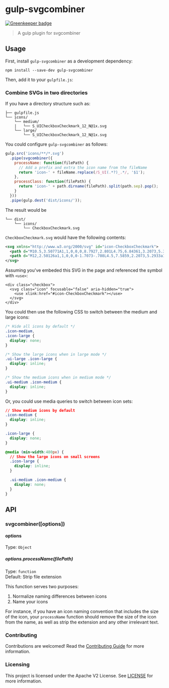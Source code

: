 # gulp-svgcombiner

[![Greenkeeper badge](https://badges.greenkeeper.io/adobe/gulp-svgcombiner.svg)](https://greenkeeper.io/)

> A gulp plugin for svgcombiner

## Usage

First, install `gulp-svgcombiner` as a development dependency:

```shell
npm install --save-dev gulp-svgcombiner
```

Then, add it to your `gulpfile.js`:

### Combine SVGs in two directories

If you have a directory structure such as:

```
├── gulpfile.js
└── icons/
    └── medium/
    |   └── S_UICheckboxCheckmark_12_N@1x.svg
    └── large/
        └── S_UICheckboxCheckmark_12_N@1x.svg
```

You could configure `gulp-svgcombiner` as follows:

```js
gulp.src('icons/**/*.svg')
  .pipe(svgcombiner({
    processName: function(filePath) {
      // Add a prefix and extra the icon name from the fileName
      return 'icon-' + fileName.replace(/S_UI(.*?)_.*/, '$1');
    },
    processClass: function(filePath) {
      return 'icon-' + path.dirname(filePath).split(path.sep).pop();
    }
  }))
  .pipe(gulp.dest('dist/icons/'));
```

The result would be
```
└── dist/
    └── icons/
        └── CheckboxCheckmark.svg
```

`CheckboxCheckmark.svg` would have the following contents:

```xml
<svg xmlns="http://www.w3.org/2000/svg" id="icon-CheckboxCheckmark">
  <path d="M10.5,3.50771A1,1,0,0,0,8.7927,2.801L4.75,6.84361,3.2073,5.301A1,1,0,0,0,1.76872,6.69043L4.0433,8.965a1,1,0,0,0,1.4141,0l4.75-4.75A.99672.99672,0,0,0,10.5,3.50771Z" class="icon-medium"/>
  <path d="M12,2.50126a1,1,0,0,0-1.7073-.708L4.5,7.5859,2.2073,5.2933a1,1,0,1,0-1.414,1.414L3.7927,9.7067a1,1,0,0,0,1.4147,0l6.4994-6.4994A.99669.99669,0,0,0,12,2.50126Z" class="icon-large"/>
</svg>
```

Assuming you've embeded this SVG in the page and referenced the symbol with `<use>`:

```
<div class="checkbox">
  <svg class="icon" focusable="false" aria-hidden="true">
    <use xlink:href="#icon-CheckboxCheckmark"></use>
  </svg>
</div>
```

You could then use the following CSS to switch between the medium and large icons:


```css
/* Hide all icons by default */
.icon-medium,
.icon-large {
  display: none;
}

/* Show the large icons when in large mode */
.ui-large .icon-large {
  display: inline;
}

/* Show the medium icons when in medium mode */
.ui-medium .icon-medium {
  display: inline;
}
```

Or, you could use media queries to switch between icon sets:

```css
// Show medium icons by default
.icon-medium {
  display: inline;
}

.icon-large {
  display: none;
}

@media (min-width:480px) {
  // Show the large icons on small screens
  .icon-large {
    display: inline;
  }

  .ui-medium .icon-medium {
    display: none;
  }
}
```

## API

### svgcombiner([options])

#### options
Type: `Object`

##### options.processName(filePath)
Type: `function`  
Default: Strip file extension

This function serves two purposes:

1. Normalize naming differences between icons
2. Name your icons

For instance, if you have an icon naming convention that includes the size of the icon, your `processName` function should remove the size of the icon from the name, as well as strip the extension and any other irrelevant text.

### Contributing

Contributions are welcomed! Read the [Contributing Guide](.github/CONTRIBUTING.md) for more information.

### Licensing

This project is licensed under the Apache V2 License. See [LICENSE](LICENSE) for more information.

